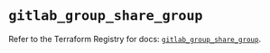 # `gitlab_group_share_group`

Refer to the Terraform Registry for docs: [`gitlab_group_share_group`](https://registry.terraform.io/providers/gitlabhq/gitlab/18.2.0/docs/resources/group_share_group).
